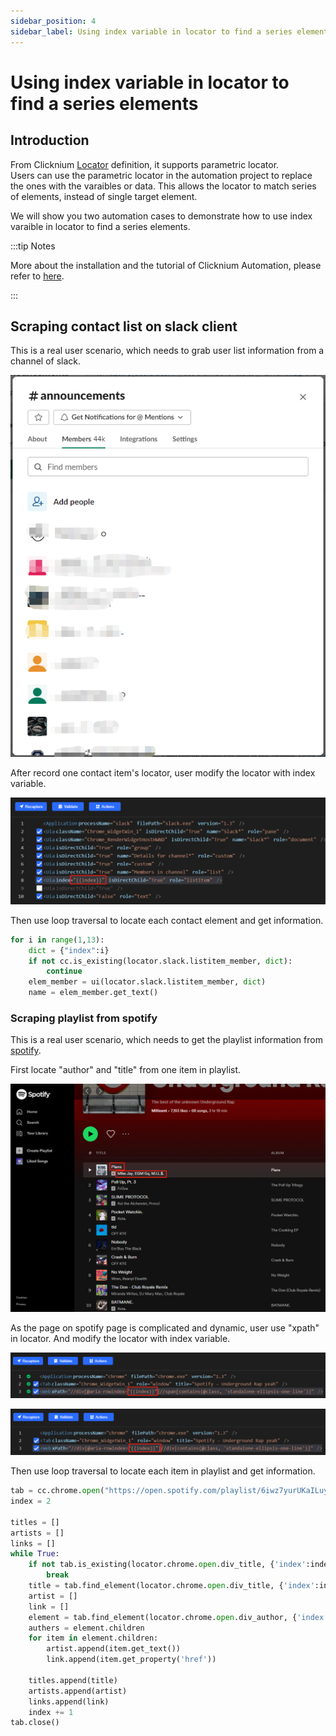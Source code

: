 ```yaml
---
sidebar_position: 4
sidebar_label: Using index variable in locator to find a series elements
---
```

# Using index variable in locator to find a series elements
##  Introduction
From Clicknium [Locator](../concepts/locator.md) definition, it supports parametric locator.   
Users can use the parametric locator in the automation project to replace the ones with the varaibles or data. This allows the locator to match series of elements, instead of single target element.

We will show you two automation cases to demonstrate how to use index varaible in locator to find a series elements. 

:::tip Notes

More about the installation and the tutorial of Clicknium Automation, please refer to [here](https://www.clicknium.com/documents).

:::

## Scraping contact list on slack client

This is a real user scenario, which needs to grab user list information from a channel of slack. 

![slack contact list](img/slack_contact_list.png)

After record one contact item's locator, user modify the locator with index variable.

![slack contact locator](img/slack_locator.png)

Then use loop traversal to locate each contact element and get information.
```python
for i in range(1,13):
    dict = {"index":i}
    if not cc.is_existing(locator.slack.listitem_member, dict):
        continue
    elem_member = ui(locator.slack.listitem_member, dict)
    name = elem_member.get_text()
``` 

### Scraping playlist from spotify
This is a real user scenario, which needs to get the playlist information from [spotify](https://open.spotify.com/playlist/6iwz7yurUKaILuykiyeztu).

First locate "author" and "title" from one item in playlist.

![spotify playlist](img/spotify_playlist.png)

As the page on spotify page is complicated and dynamic, user use "xpath" in locator.
And modify the locator with index variable.

![spotify playlist locator1](img/spofity_author_locator.png)

![spotify playlist locator1](img/spofity_title_locator.png)

Then use loop traversal to locate each item in playlist and get information.
```python
tab = cc.chrome.open("https://open.spotify.com/playlist/6iwz7yurUKaILuykiyeztu")
index = 2

titles = []
artists = []
links = []
while True:
    if not tab.is_existing(locator.chrome.open.div_title, {'index':index}):
        break
    title = tab.find_element(locator.chrome.open.div_title, {'index':index}).get_text()
    artist = []
    link = []
    element = tab.find_element(locator.chrome.open.div_author, {'index':index})
    authers = element.children
    for item in element.children:
        artist.append(item.get_text())
        link.append(item.get_property('href'))

    titles.append(title)
    artists.append(artist)
    links.append(link)
    index += 1
tab.close()
```